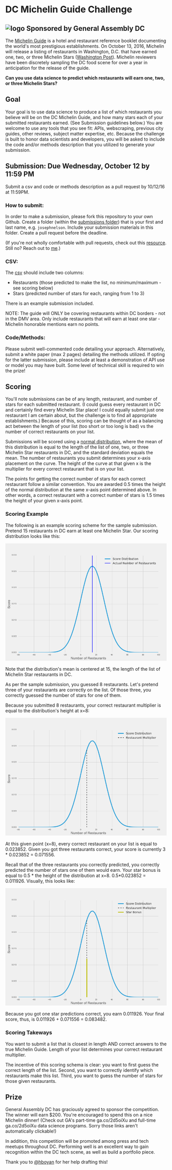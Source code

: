# DC Michelin Guide Challenge
## ![logo](https://ga-dash.s3.amazonaws.com/production/assets/logo-9f88ae6c9c3871690e33280fcf557f33.png) Sponsored by General Assembly DC

The [Michelin Guide](https://en.wikipedia.org/wiki/Michelin_Guide) is a hotel and restaurant reference booklet documenting the world's most prestigious establishments. On October 13, 2016, Michelin will release a listing of restaurants in Washington, D.C. that have earned one, two, or three Michelin Stars ([Washington Post](https://www.washingtonpost.com/lifestyle/food/dcs-food-scene-gets-a-prestigious-boost-michelin-inspection-and-stars/2016/05/27/fc1db658-2132-11e6-8690-f14ca9de2972_story.html)). Michelin reviewers have been discretely sampling the DC food scene for over a year in anticipation for the release of the guide.

**Can you use data science to predict which restaurants will earn one, two, or three Michelin Stars?**

## Goal

Your goal is to use data science to produce a list of which restaurants you believe will be on the DC Michelin Guide, and how many stars each of your submitted restaurants earned. (See Submission guidelines below.) You are welcome to use any tools that you see fit: APIs, webscraping, previous city guides, other reviews, subject matter expertise, etc. Because the challenge is built to honor data scientists and developers, you will be asked to include the code and/or methods description that you utilized to generate your submission.

## Submission: Due Wednesday, October 12 by 11:59 PM

Submit a csv and code or methods description as a pull request by 10/12/16 at 11:59PM.

### How to submit:

In order to make a submission, please fork this repository to your own Github. Create a folder (within the [submissions folder](https://github.com/josephofiowa/dc-michelin-challenge/tree/master/submissions)) that is your first and last name, e.g. `josephnelson`. Include your submission materials in this folder. Create a pull request before the deadline.

(If you're not wholly comfortable with pull requests, check out this [resource](http://oss-watch.ac.uk/resources/pullrequest). Still no? Reach out to [me](https://twitter.com/josephofiowa).)

### CSV:

The [csv](SampleSubmission.csv) should include two columns:

- Restaurants (those predicted to make the list, no minimum/maximum - see scoring below)
- Stars (predicted number of stars for each, ranging from 1 to 3)

There is an example submission included.

NOTE: The guide will ONLY be covering restaurants within DC borders - not in the DMV area. Only include restaurants that will earn at least one star - Michelin honorable mentions earn no points.

### Code/Methods:

Please submit well-commented code detailing your approach. Alternatively, submit a white paper (max 2 pages) detailing the methods utilized. If opting for the latter submission, please include at least a demonstration of API use or model you may have built. Some level of technical skill is required to win the prize!

## Scoring

You'll note submissions can be of any length, restaurant, and number of stars for each submitted restaurant. (I could guess every restaurant in DC and certainly find every Michelin Star place! I could equally submit just one restaurant I am certain about, but the challenge is to find all appropriate establishments.) Because of this, scoring can be thought of as a balancing act between the length of your list (too short or too long is bad) vs the number of correct restaurants on your list.

Submissions will be scored using a [normal distribution](http://www.stat.yale.edu/Courses/1997-98/101/normal.htm), where the mean of this distribution is equal to the length of the list of one, two, or three Michelin Star restaurants in DC, and the standard deviation equals the mean. The number of restaurants you submit determines your x-axis placement on the curve. The height of the curve at that given x is the multiplier for every correct restaurant that is on your list.

The points for getting the correct number of stars for each correct restaurant follow a similar convention. You are awarded 0.5 times the height of the normal distribution at the same x-axis point determined above. In other words, a correct restaurant with a correct number of stars is 1.5 times the height of your given x-axis point.

### Scoring Example

The following is an example scoring scheme for the sample submission. Pretend 15 restaurants in DC earn at least one Michelin Star. Our scoring distribution looks like this:

![dist-example](./images/example-graph.png) 

Note that the distribution's mean is centered at 15, the length of the list of Michelin Star restaurants in DC.

As per the sample submission, you guessed 8 restaurants. Let's pretend three of your restaurants are correctly on the list. Of those three, you correctly guessed the number of stars for one of them.

Because you submitted 8 restaurants, your correct restaurant multiplier is equal to the distribution's height at x=8:

![score](./images/example-score.png)

At this given point (x=8), every correct restaurant on your list is equal to 0.023852. Given you got three restaurants correct, your score is currently 3 * 0.023852 = 0.071556.

Recall that of the three restaurants you correctly predicted, you correctly predicted the number of stars one of them would earn. Your star bonus is equal to 0.5 * the height of the distribution at x=8. 0.5*0.023852 = 0.011926. Visually, this looks like:

![score-stars](./images/example-score-stars.png)

Because you got one star predictions correct, you earn 0.011926. Your final score, thus, is 0.011926 + 0.071556 = 0.083482.

### Scoring Takeways

You want to submit a list that is closest in length AND correct answers to the true Michelin Guide. Length of your list determines your correct restaurant multiplier.

The incentive of this scoring schema is clear: you want to first guess the correct length of the list. Second, you want to correctly identify which restaurants make this list. Third, you want to guess the number of stars for those given restaurants.


## Prize

General Assembly DC has graciously agreed to sponsor the competition. The winner will earn $200. You're encouraged to spend this on a nice Michelin dinner! (Check out GA's part-time ga.co/2d5oiXu and full-time ga.co/2d5oiXu data science programs. Sorry those links aren't automatically clickable!)

In addition, this competition will be promoted among press and tech meetups throughout DC. Performing well is an excellent way to gain recognition within the DC tech scene, as well as build a portfolio piece.


Thank you to [@hboyan](https://github.com/hboyan) for her help drafting this!
